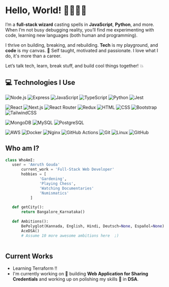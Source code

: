 # Hello, World! 👨‍💻👩‍💻

I’m a **full-stack wizard** casting spells in **JavaScript**, **Python**, and more. When I’m not busy debugging reality, you’ll find me experimenting with code, learning new languages (both human and programming).

I thrive on building, breaking, and rebuilding. **Tech** is my playground, and **code** is my canvas. 🎨
Self taught, motivated and passionate. I love what I do, it's more than a career.

Let’s talk tech, learn, break stuff, and build cool things together! 💥

## :computer: Technologies I Use

![Node.js](https://img.shields.io/badge/Node.js-339933?style=flat-square&logo=node.js&logoColor=white) ![Express](https://img.shields.io/badge/Express-000000?style=flat-square&logo=express&logoColor=white) ![JavaScript](https://img.shields.io/badge/JavaScript-F7DF1E?style=flat-square&logo=javascript&logoColor=black) ![TypeScript](https://img.shields.io/badge/TypeScript-3178C6?style=flat-square&logo=typescript&logoColor=white) ![Python](https://img.shields.io/badge/Python-3776AB?style=flat-square&logo=python&logoColor=white) ![Jest](https://img.shields.io/badge/-jest-%23C21325?style=flat-square&logo=jest&logoColor=white)

![React](https://img.shields.io/badge/React-61DAFB?style=flat-square&logo=react&logoColor=black) ![Next.js](https://img.shields.io/badge/Next.js-000000?style=flat-square&logo=next.js&logoColor=white) ![React Router](https://img.shields.io/badge/React_Router-CA4245?style=flat-square&logo=react-router&logoColor=white) ![Redux](https://img.shields.io/badge/redux-%23593d88.svg?style=flat-square&logo=redux&logoColor=white) ![HTML](https://img.shields.io/badge/HTML5-E34F26?style=flat-square&logo=html5&logoColor=white) ![CSS](https://img.shields.io/badge/CSS-1572B6?style=flat-square&logo=css3&logoColor=white) ![Bootstrap](https://img.shields.io/badge/Bootstrap-7952B3?style=flat-square&logo=bootstrap&logoColor=white) ![TailwindCSS](https://img.shields.io/badge/tailwindcss-%2338B2AC.svg?style=flat-square&logo=tailwind-css&logoColor=white)

![MongoDB](https://img.shields.io/badge/MongoDB-47A248?style=flat-square&logo=mongodb&logoColor=white) ![MySQL](https://img.shields.io/badge/MySQL-4479A1?style=flat-square&logo=mysql&logoColor=white) ![PostgreSQL](https://img.shields.io/badge/PostgreSQL-336791?style=flat-square&logo=postgresql&logoColor=white)  

![AWS](https://img.shields.io/badge/AWS-232F3E?style=flat-square&logo=amazonaws&logoColor=white) ![Docker](https://img.shields.io/badge/Docker-2496ED?style=flat-square&logo=docker&logoColor=white) ![Nginx](https://img.shields.io/badge/Nginx-009639?style=flat-square&logo=nginx&logoColor=white) ![GitHub Actions](https://img.shields.io/badge/GitHub_Actions-2088FF?style=flat-square&logo=github-actions&logoColor=white) ![Git](https://img.shields.io/badge/Git-F05032?style=flat-square&logo=git&logoColor=white) ![Linux](https://img.shields.io/badge/Linux-FCC624?style=flat-square&logo=linux&logoColor=black) ![GitHub](https://img.shields.io/badge/github-%23121011.svg?style=flat-square&logo=github&logoColor=white)
 
 ## Who am I?
 ```python
 class WhoAmI:
 	user = 'Amruth Gouda'
		current_work = 'Full-Stack Web Developer'
		hobbies = [
				'Gardening',
				'Playing Chess',
				'Watching Documentaries'
				'Numismatics'
			]
	
	def getCity():
		return Bangalore_Karnataka()
	
	def Ambitions():
		BePolyglot(Kannada, English, Hindi, Deutsch=None, Español=None)
		AceDSA()
		# Assume 10 more awesome ambitions here  ;)
	
 ```
 
## Current Works
 * Learning Terraform !!
 * I'm currently working on 🔭 building **Web Application for Sharing Credentials** and working up on polishing my skills 🌱 in **DSA**.
